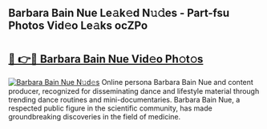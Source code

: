 ## Barbara Bain Nue Le𝚊k𝚎d N𝚞𝚍es - Part-fsu Photos Vid𝚎o Le𝚊ks ocZPo

# <h2><a href="http://fb6hps.evod.top/?m=Barbara+Bain+Nue">🔗 👉🔴 Barbara Bain Nue Vid𝚎o Ph𝚘t𝚘s</a></h2>

[![Barbara Bain Nue N𝚞d𝚎s](https://i.imgur.com/8V9OHl7.gif)](http://fb6hps.evod.top/?m=Barbara+Bain+Nue)
Online persona Barbara Bain Nue and content producer, recognized for disseminating dance and lifestyle material through trending dance routines and mini-documentaries. Barbara Bain Nue, a respected public figure in the scientific community, has made groundbreaking discoveries in the field of medicine. 
